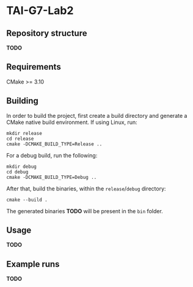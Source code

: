 # TAI-G7-Lab2

## Repository structure

**TODO**

## Requirements
CMake >= 3.10

## Building

In order to build the project, first create a build directory and generate a CMake native build environment. If using Linux, run:

```
mkdir release
cd release
cmake -DCMAKE_BUILD_TYPE=Release ..
```

For a debug build, run the following:

```
mkdir debug
cd debug
cmake -DCMAKE_BUILD_TYPE=Debug ..
```

After that, build the binaries, within the `release`/`debug` directory:

```
cmake --build .
```

The generated binaries **TODO** will be present in the `bin` folder.

## Usage

**TODO**

## Example runs

**TODO**

